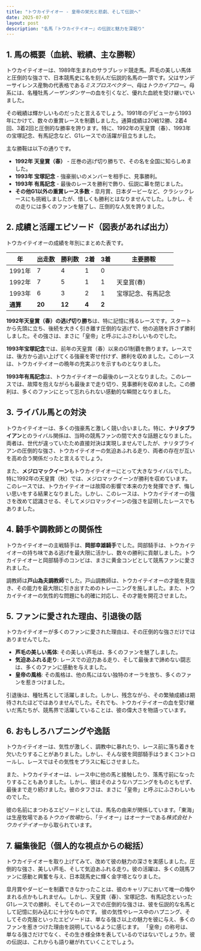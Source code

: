 ```yaml
---
title: "トウカイテイオー - 皇帝の栄光と悲劇、そして伝説へ"
date: 2025-07-07
layout: post
description: "名馬『トウカイテイオー』の伝説と魅力を深堀り"
---
```


## 1. 馬の概要（血統、戦績、主な勝鞍）

トウカイテイオーは、1989年生まれのサラブレッド競走馬。芦毛の美しい馬体と圧倒的な強さで、日本競馬史に名を刻んだ伝説的名馬の一頭です。父はサンデーサイレンス産駒の代表格である*ミスプロスペクター*、母は*トウカイアロー*。母系には、名種牡馬*ノーザンダンサー*の血を引くなど、優れた血統を受け継いでいました。

その戦績は輝かしいものだったと言えるでしょう。1991年のデビューから1993年にかけて、数々の重賞レースを制覇しました。通算成績は20戦12勝、2着4回、3着2回と圧倒的な勝率を誇ります。特に、1992年の天皇賞（春）、1993年の宝塚記念、有馬記念など、G1レースでの活躍が目立ちました。

主な勝鞍は以下の通りです。

* **1992年 天皇賞（春）**  -  圧巻の逃げ切り勝ちで、その名を全国に知らしめました。
* **1993年 宝塚記念** -  強豪揃いのメンバーを相手に、見事勝利。
* **1993年 有馬記念** -  最後のレースを勝利で飾り、伝説に幕を閉じました。
* **その他G1以外の重賞レース多数** -  皐月賞、日本ダービーなど、クラシックレースにも挑戦しましたが、惜しくも勝利とはなりませんでした。しかし、その走りには多くのファンを魅了し、圧倒的な人気を誇りました。


## 2. 成績と活躍エピソード（図表があれば出力）

トウカイテイオーの成績を年別にまとめた表です。

| 年 | 出走数 | 勝利数 | 2着 | 3着 | 主要勝鞍 |
|---|---|---|---|---|---|
| 1991年 | 7 | 4 | 1 | 0 |  |
| 1992年 | 7 | 5 | 1 | 1 | 天皇賞(春) |
| 1993年 | 6 | 3 | 2 | 1 | 宝塚記念、有馬記念 |
| **通算** | **20** | **12** | **4** | **2** |  |


**1992年天皇賞（春）の逃げ切り勝ち**は、特に記憶に残るレースです。スタートから先頭に立ち、後続を大きく引き離す圧倒的な逃げで、他の追随を許さず勝利しました。その強さは、まさに「皇帝」と呼ぶにふさわしいものでした。

**1993年宝塚記念**では、前年の天皇賞（春）以来のG1制覇を飾ります。レースでは、後方から追い上げてくる強豪を寄せ付けず、勝利を収めました。このレースは、トウカイテイオーの晩年の充実ぶりを示すものとなりました。

**1993年有馬記念**は、トウカイテイオーの最後のレースとなりました。このレースでは、故障を抱えながらも最後まで走り切り、見事勝利を収めました。この勝利は、多くのファンにとって忘れられない感動的な瞬間となりました。


## 3. ライバル馬との対決

トウカイテイオーは、多くの強豪馬と激しく競い合いました。特に、**ナリタブライアン**とのライバル関係は、当時の競馬ファンの間で大きな話題となりました。両者は、世代が違っていたため直接対決は実現しませんでしたが、ナリタブライアンの圧倒的な強さ、トウカイテイオーの気迫あふれる走り、両者の存在が互いを高め合う関係だったと言えるでしょう。

また、**メジロマックイーン**もトウカイテイオーにとって大きなライバルでした。特に1992年の天皇賞（秋）では、メジロマックイーンが勝利を収めています。このレースでは、トウカイテイオーは故障の影響で本来の力を発揮できず、悔しい思いをする結果となりました。しかし、このレースは、トウカイテイオーの強さを改めて認識させる、そしてメジロマックイーンの強さを証明したレースでもありました。


## 4. 騎手や調教師との関係性

トウカイテイオーの主戦騎手は、**岡部幸雄騎手**でした。岡部騎手は、トウカイテイオーの持ち味である逃げを最大限に活かし、数々の勝利に貢献しました。トウカイテイオーと岡部騎手のコンビは、まさに黄金コンビとして競馬ファンに愛されました。

調教師は**戸山為夫調教師**でした。戸山調教師は、トウカイテイオーの才能を見抜き、その能力を最大限に引き出すためのトレーニングを施しました。また、トウカイテイオーの気性的な問題にも的確に対応し、その才能を開花させました。


## 5. ファンに愛された理由、引退後の話

トウカイテイオーが多くのファンに愛された理由は、その圧倒的な強さだけではありませんでした。

* **芦毛の美しい馬体**:  その美しい芦毛は、多くのファンを魅了しました。
* **気迫あふれる走り**:  レースでの迫力ある走り、そして最後まで諦めない闘志は、多くのファンに感動を与えました。
* **皇帝の風格**:  その風格は、他の馬にはない独特のオーラを放ち、多くのファンを惹きつけました。

引退後は、種牡馬として活躍しました。しかし、残念ながら、その繁殖成績は期待されたほどではありませんでした。それでも、トウカイテイオーの血を受け継いだ馬たちが、競馬界で活躍していることは、彼の偉大さを物語っています。


## 6. おもしろハプニングや逸話

トウカイテイオーは、気性が激しく、調教中に暴れたり、レース前に落ち着きを欠いたりすることがありました。しかし、そんな彼を岡部騎手はうまくコントロールし、レースではその気性をプラスに転じさせました。

また、トウカイテイオーは、レース中に他の馬と接触したり、落馬寸前になったりすることもありました。しかし、彼はそのようなハプニングをものともせず、最後まで走り続けました。彼のタフさは、まさに「皇帝」と呼ぶにふさわしいものでした。

彼の名前にまつわるエピソードとしては、馬名の由来が関係しています。「東海」は生産牧場である*トウカイ牧場*から、「テイオー」はオーナーである*株式会社トウカイテイオー*から取られています。


## 7. 編集後記（個人的な視点からの総括）

トウカイテイオーを取り上げてみて、改めて彼の魅力の深さを実感しました。圧倒的な強さ、美しい芦毛、そして気迫あふれる走り。彼の活躍は、多くの競馬ファンに感動と興奮を与え、日本競馬史に輝く金字塔となりました。

皐月賞やダービーを制覇できなかったことは、彼のキャリアにおいて唯一の悔やまれる点かもしれません。しかし、天皇賞（春）、宝塚記念、有馬記念といったG1レースでの勝利、そしてそのレースでの圧倒的な強さは、彼を伝説的な名馬として記憶に刻み込むに十分なものです。  彼の気性やレース中のハプニング、そしてその克服といったエピソードは、単なる強さ以上の魅力を彼に与え、多くのファンを惹きつけた理由を説明しているように感じます。  「皇帝」の称号は、単なる強さだけでなく、その生き様全体を表しているのではないでしょうか。彼の伝説は、これからも語り継がれていくことでしょう。
